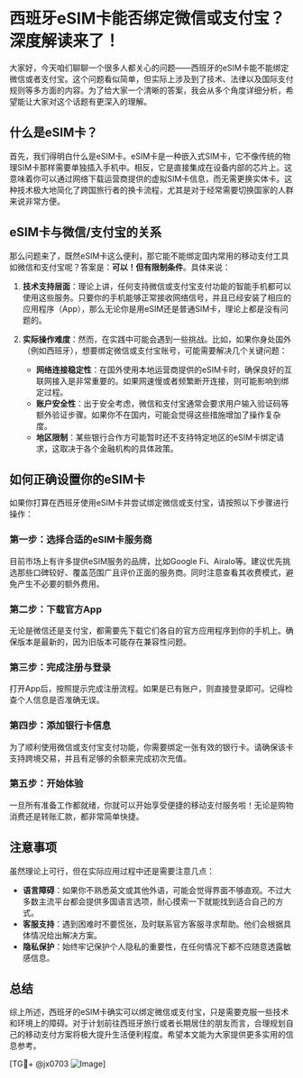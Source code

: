 # 西班牙eSIM卡能否绑定微信或支付宝？深度解读来了！

大家好，今天咱们聊聊一个很多人都关心的问题——西班牙的eSIM卡能不能绑定微信或者支付宝。这个问题看似简单，但实际上涉及到了技术、法律以及国际支付规则等多方面的内容。为了给大家一个清晰的答案，我会从多个角度详细分析，希望能让大家对这个话题有更深入的理解。

## 什么是eSIM卡？

首先，我们得明白什么是eSIM卡。eSIM卡是一种嵌入式SIM卡，它不像传统的物理SIM卡那样需要单独插入手机中。相反，它是直接集成在设备内部的芯片上。这意味着你可以通过网络下载运营商提供的虚拟SIM卡信息，而无需更换实体卡。这种技术极大地简化了跨国旅行者的换卡流程，尤其是对于经常需要切换国家的人群来说非常方便。

## eSIM卡与微信/支付宝的关系

那么问题来了，既然eSIM卡这么便利，那它能不能绑定国内常用的移动支付工具如微信和支付宝呢？答案是：**可以！但有限制条件**。具体来说：

1. **技术支持层面**：理论上讲，任何支持微信或支付宝支付功能的智能手机都可以使用这些服务。只要你的手机能够正常接收网络信号，并且已经安装了相应的应用程序（App），那么无论你是用eSIM还是普通SIM卡，理论上都是没有问题的。

2. **实际操作难度**：然而，在实践中可能会遇到一些挑战。比如，如果你身处国外（例如西班牙），想要绑定微信或支付宝账号，可能需要解决几个关键问题：
   - **网络连接稳定性**：在国外使用本地运营商提供的eSIM卡时，确保良好的互联网接入是非常重要的。如果网速慢或者频繁断开连接，则可能影响到绑定过程。
   - **账户安全性**：出于安全考虑，微信和支付宝通常会要求用户输入验证码等额外验证步骤。如果你不在国内，可能会觉得这些措施增加了操作复杂度。
   - **地区限制**：某些银行合作方可能暂时还不支持特定地区的eSIM卡绑定请求，这取决于各个金融机构的具体政策。

## 如何正确设置你的eSIM卡

如果你打算在西班牙使用eSIM卡并尝试绑定微信或支付宝，请按照以下步骤进行操作：

### 第一步：选择合适的eSIM卡服务商
目前市场上有许多提供eSIM服务的品牌，比如Google Fi、Airalo等。建议优先挑选那些口碑较好、覆盖范围广且评价正面的服务商。同时注意查看其收费模式，避免产生不必要的额外费用。

### 第二步：下载官方App
无论是微信还是支付宝，都需要先下载它们各自的官方应用程序到你的手机上。确保版本是最新的，因为旧版本可能存在兼容性问题。

### 第三步：完成注册与登录
打开App后，按照提示完成注册流程。如果是已有账户，则直接登录即可。记得检查个人信息是否准确无误。

### 第四步：添加银行卡信息
为了顺利使用微信或支付宝支付功能，你需要绑定一张有效的银行卡。请确保该卡支持跨境交易，并且有足够的余额来完成初次充值。

### 第五步：开始体验
一旦所有准备工作都就绪，你就可以开始享受便捷的移动支付服务啦！无论是购物消费还是转账汇款，都非常简单快捷。

## 注意事项

虽然理论上可行，但在实际应用过程中还是需要注意几点：

- **语言障碍**：如果你不熟悉英文或其他外语，可能会觉得界面不够直观。不过大多数主流平台都会提供多国语言选项，耐心摸索一下就能找到适合自己的方式。
- **客服支持**：遇到困难时不要慌张，及时联系官方客服寻求帮助。他们会根据具体情况给出解决方案。
- **隐私保护**：始终牢记保护个人隐私的重要性，在任何情况下都不应随意透露敏感信息。

## 总结

综上所述，西班牙的eSIM卡确实可以绑定微信或支付宝，只是需要克服一些技术和环境上的障碍。对于计划前往西班牙旅行或者长期居住的朋友而言，合理规划自己的移动支付方案将极大提升生活便利程度。希望本文能为大家提供更多实用的信息参考。

[TG💪+ @jx0703 ![Image](https://github.com/user-attachments/assets/dbca1d08-cadb-493c-b0ec-ad6f7a83f270)]